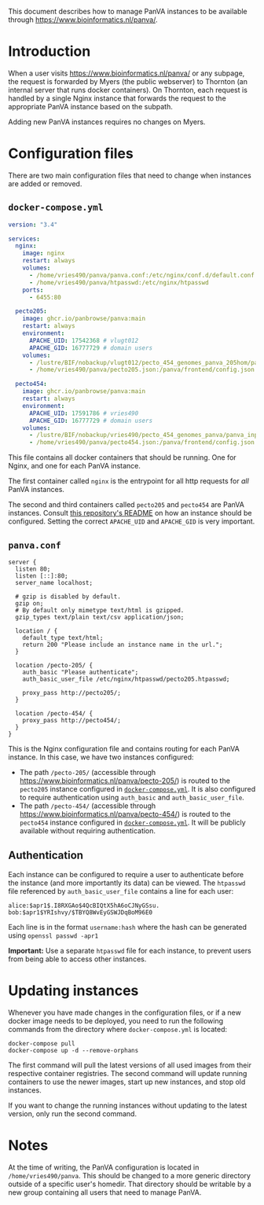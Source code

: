 This document describes how to manage PanVA instances to be available through https://www.bioinformatics.nl/panva/.

# Introduction

When a user visits https://www.bioinformatics.nl/panva/ or any subpage, the request is forwarded by Myers (the public webserver) to Thornton (an internal server that runs docker containers).
On Thornton, each request is handled by a single Nginx instance that forwards the request to the appropriate PanVA instance based on the subpath.

Adding new PanVA instances requires no changes on Myers.


# Configuration files

There are two main configuration files that need to change when instances are added or removed.

## `docker-compose.yml`

```yaml
version: "3.4"

services:
  nginx:
    image: nginx
    restart: always
    volumes:
      - /home/vries490/panva/panva.conf:/etc/nginx/conf.d/default.conf
      - /home/vries490/panva/htpasswd:/etc/nginx/htpasswd
    ports:
      - 6455:80

  pecto205:
    image: ghcr.io/panbrowse/panva:main
    restart: always
    environment:
      APACHE_UID: 17542368 # vlugt012
      APACHE_GID: 16777729 # domain users
    volumes:
      - /lustre/BIF/nobackup/vlugt012/pecto_454_genomes_panva_205hom/panva_inputs_v4:/panva/api/data
      - /home/vries490/panva/pecto205.json:/panva/frontend/config.json

  pecto454:
    image: ghcr.io/panbrowse/panva:main
    restart: always
    environment:
      APACHE_UID: 17591786 # vries490
      APACHE_GID: 16777729 # domain users
    volumes:
      - /lustre/BIF/nobackup/vries490/pecto_454_genomes_panva/panva_inputs_v3:/panva/api/data
      - /home/vries490/panva/pecto454.json:/panva/frontend/config.json
```

This file contains all docker containers that should be running. One for Nginx, and one for each PanVA instance.

The first container called `nginx` is the entrypoint for all http requests for _all_ PanVA instances.

The second and third containers called `pecto205` and `pecto454` are PanVA instances. Consult [this repository's README](../README.md#running-the-application) on how an instance should be configured. Setting the correct `APACHE_UID` and `APACHE_GID` is very important.


## `panva.conf`

```nginx
server {
  listen 80;
  listen [::]:80;
  server_name localhost;

  # gzip is disabled by default.
  gzip on;
  # By default only mimetype text/html is gzipped.
  gzip_types text/plain text/csv application/json;

  location / {
    default_type text/html;
    return 200 "Please include an instance name in the url.";
  }

  location /pecto-205/ {
    auth_basic "Please authenticate";
    auth_basic_user_file /etc/nginx/htpasswd/pecto205.htpasswd;

    proxy_pass http://pecto205/;
  }

  location /pecto-454/ {
    proxy_pass http://pecto454/;
  }
}
```

This is the Nginx configuration file and contains routing for each PanVA instance. In this case, we have two instances configured:

* The path `/pecto-205/` (accessible through https://www.bioinformatics.nl/panva/pecto-205/) is routed to the `pecto205` instance configured in [`docker-compose.yml`](#docker-composeyml).
  It is also configured to require authentication using `auth_basic` and `auth_basic_user_file`.
* The path `/pecto-454/` (accessible through https://www.bioinformatics.nl/panva/pecto-454/) is routed to the `pecto454` instance configured in [`docker-compose.yml`](#docker-composeyml).
  It will be publicly available without requiring authentication.


## Authentication

Each instance can be configured to require a user to authenticate before the instance (and more importantly its data) can be viewed. The `htpasswd` file referenced by `auth_basic_user_file` contains a line for each user:

```
alice:$apr1$.I8RXGAo$4QcBIQtX5hA6oCJNyGSsu.
bob:$apr1$YRIshvy/$TBYQ8WvEyGSWJDqBoM96E0
```

Each line is in the format `username:hash` where the hash can be generated using `openssl passwd -apr1`

**Important:** Use a separate `htpasswd` file for each instance, to prevent users from being able to access other instances.


# Updating instances

Whenever you have made changes in the configuration files, or if a new docker image needs to be deployed, you need to run the following commands from the directory where `docker-compose.yml` is located:

```shell
docker-compose pull
docker-compose up -d --remove-orphans
```

The first command will pull the latest versions of all used images from their respective container registries.
The second command will update running containers to use the newer images, start up new instances, and stop old instances.

If you want to change the running instances without updating to the latest version, only run the second command.


# Notes

At the time of writing, the PanVA configuration is located in `/home/vries490/panva`. This should be changed to a more generic directory outside of a specific user's homedir. That directory should be writable by a new group containing all users that need to manage PanVA.
